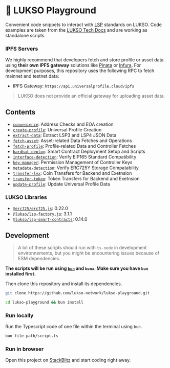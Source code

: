 # 🤹 LUKSO Playground

Convenient code snippets to interact with [LSP](https://docs.lukso.tech/standards/standards-roadmap) standards on LUKSO. Code examples are taken from the [LUKSO Tech Docs](https://docs.lukso.tech/) and are working as standalone scripts.

### IPFS Servers

We highly recommend that developers fetch and store profile or asset data using **their own IPFS gateway** solutions like [Pinata](https://docs.pinata.cloud/docs/welcome-to-pinata) or [Infura](https://docs.infura.io/networks/ipfs). For development purposes, this repository uses the following RPC to fetch mainnet and testnet data:

- IPFS Gateway: `https://api.universalprofile.cloud/ipfs`

> LUKSO does not provide an official gateway for uploading asset data.

## Contents

- [`convenience`](./convenience): Address Checks and EOA creation
- [`create-profile`](./create-profile): Universal Profile Creation
- [`extract-data`](./extract-data): Extract LSP3 and LSP4 JSON Data
- [`fetch-asset`](./fetch-asset): Asset-related Data Fetches and Operations
- [`fetch-profile`](./fetch-profile): Profile-related Data and Controller Fetches
- [`hardhat-deploy`](./hardhat-deploy): Smart Contract Deployment Setup and Scripts
- [`interface-detection`](./interface-detection): Verify EIP165 Standard Compatibility
- [`key-manager`](./key-manager): Permission Management of Controller Keys
- [`metadata-detection`](./metadata-detection): Verify ERC725Y Storage Compatability
- [`transfer-lyx`](./transfer-lyx): Coin Transfers for Backend and Exetnsion
- [`transfer-token`](./transfer-token/): Token Transfers for Backend and Exetnsion
- [`update-profile`](./update-profile/): Update Universal Profile Data

### LUKSO Libraries

- [`@erc725/erc725.js`](https://docs.lukso.tech/tools/erc725js/getting-started): 0.22.0
- [`@lukso/lsp-factory.js`](https://docs.lukso.tech/tools/lsp-factoryjs/getting-started): 3.1.1
- [`@lukso/lsp-smart-contracts`](https://docs.lukso.tech/tools/lsp-smart-contracts/getting-started): 0.14.0

## Development

> A lot of these scripts should run with `ts-node` in development environnements, but you might be encountering issues because of ESM dependencies.

**The scripts will be run using [`bun`](https://bun.sh/docs/installation) and `bunx`. Make sure you have `bun` installed first.**

Then clone this repository and install its dependencies.

```bash
git clone https://github.com/lukso-network/lukso-playground.git

cd lukso-playground && bun install
```

### Run locally

Run the Typescript code of one file within the terminal using `bun`.

```bash
bun file-path/script.ts
```

### Run in browser

Open this project on [StackBlitz](https://stackblitz.com/github/lukso-network/lukso-playground) and start coding right away.
